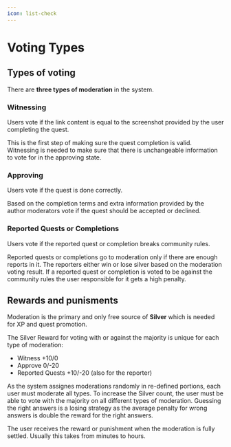 ```yaml
---
icon: list-check
---
```


# Voting Types

## Types of voting

There are **three types of moderation** in the system.

### Witnessing

Users vote if the link content is equal to the screenshot provided by the user completing the quest.

This is the first step of making sure the quest completion is valid. Witnessing is needed to make sure that there is unchangeable information to vote for in the approving state.

### Approving

Users vote if the quest is done correctly.

Based on the completion terms and extra information provided by the author moderators vote if the quest should be accepted or declined.

### Reported Quests or Completions

Users vote if the reported quest or completion breaks community rules.

Reported quests or completions go to moderation only if there are enough reports in it. The reporters either win or lose silver based on the moderation voting result. If a reported quest or completion is voted to be against the community rules the user responsible for it gets a high penalty.



## Rewards and punisments

Moderation is the primary and only free source of **Silver** which is needed for XP and quest promotion.

The Silver Reward for voting with or against the majority is unique for each type of moderation:

* Witness +10/0
* Approve 0/-20
* Reported Quests +10/-20 (also for the reporter)

As the system assignes moderations randomly in re-defined portions, each user must moderate all types. To increase the Silver count, the user must be able to vote with the majority on all different types of moderation. Guessing the right answers is a losing strategy as the average penalty for wrong answers is double the reward for the right answers.

The user receives the reward or punishment when the moderation is fully settled. Usually this takes from minutes to hours.
